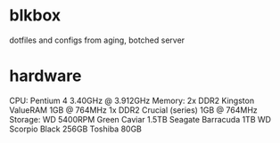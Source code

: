 # blkbox
dotfiles and configs from aging, botched server

# hardware
CPU: 	Pentium 4 3.40GHz @ 3.912GHz
Memory: 	2x DDR2 Kingston ValueRAM 1GB @ 764MHz
		1x DDR2 Crucial (series) 1GB @ 764MHz
Storage:	WD 5400RPM Green Caviar 1.5TB
		Seagate Barracuda 1TB
		WD Scorpio Black 256GB
		Toshiba 80GB
